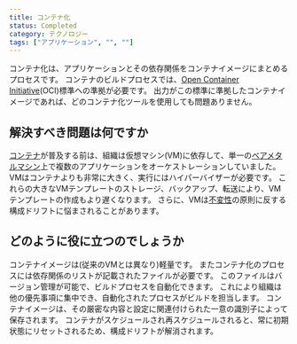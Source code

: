 ```yaml
---
title: コンテナ化
status: Completed
category: テクノロジー
tags: ["アプリケーション", "", ""]
---
```


コンテナ化は、アプリケーションとその依存関係をコンテナイメージにまとめるプロセスです。
コンテナのビルドプロセスでは、[Open Container Initiative](https://opencontainers.org)(OCI)標準への準拠が必要です。
出力がこの標準に準拠したコンテナイメージであれば、どのコンテナ化ツールを使用しても問題ありません。

## 解決すべき問題は何ですか

[コンテナ](/ja/container/)が普及する前は、組織は仮想マシン(VM)に依存して、単一の[ベアメタルマシン](/ja/bare-metal-machine/)上で複数のアプリケーションをオーケストレーションしていました。
VMはコンテナよりも非常に大きく、実行にはハイパーバイザーが必要です。
これらの大きなVMテンプレートのストレージ、バックアップ、転送により、VMテンプレートの作成もより遅くなります。
さらに、VMは[不変性](/ja/immutable-infrastructure/)の原則に反する構成ドリフトに悩まされることがあります。

## どのように役に立つのでしょうか

コンテナイメージは(従来のVMとは異なり)軽量です。
またコンテナ化のプロセスには依存関係のリストが記載されたファイルが必要です。
このファイルはバージョン管理が可能で、ビルドプロセスを自動化できます。
これにより組織は他の優先事項に集中でき、自動化されたプロセスがビルドを担当します。
コンテナイメージは、その厳密な内容と設定に関連付けられた一意の識別子によって保存されます。
コンテナがスケジュールされ再スケジュールされると、常に初期状態にリセットされるため、構成ドリフトが解消されます。
